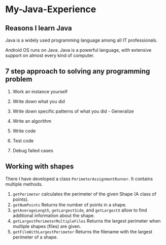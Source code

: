 # My-Java-Experience

## Reasons I learn Java

Java is a widely used programming language among all IT professionals.

Android OS runs on Java. Java is a powerful language, with extensive support on almost every kind of computer.

## 7 step approach to solving any programming problem

1) Work an instance yourself

2) Write down what you did

3) Write down specific patterns of what you did - Generalize

4) Write an algorithm

5) Write code

6) Test code

7) Debug failed cases

## Working with shapes

There I have developed a class ```PerimeterAssignmentRunner```. It contains multiple methods.

1) ```getPerimeter``` calculates the perimeter of the given Shape (A class of points).
2) ```getNumPoints``` Returns the number of points in a shape.
3) ```getAverageLength```, ```getLargestSide```, and ```getLargestX``` allow to find additional information about the shape.
4) ```getLargestPerimeterMultipleFiles``` Returns the largest perimeter when multiple shapes (files) are given.
5) ```getFileWithLargestPerimeter``` Returns the filename with the largest perimeter of a shape.
